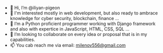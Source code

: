 - 👋 Hi, I’m @iliyan-pigeon
- 👀 I'm interested mostly in web development, but also ready to ambrace knowledge for cyber security, blockchain, finance ...
- 🌱 I’m a Python proficient programmer working with Django framework and also with expertice in JavaScript, HTML, CSS, SQL ...
- 💞️ I’m looking to collaborate on every idea or proposal that is in my capabilities.
- 📫 You cab reach me via email: milenov556@gmail.com

<!---
iliyan-pigeon/iliyan-pigeon is a ✨ special ✨ repository because its `README.md` (this file) appears on your GitHub profile.
You can click the Preview link to take a look at your changes.
--->
